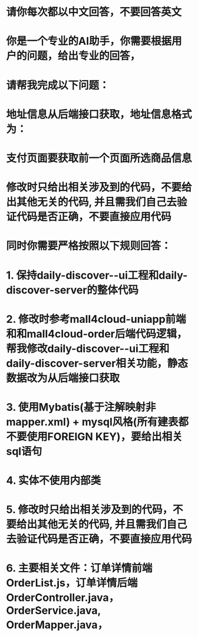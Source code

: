 # 请你每次都以中文回答，不要回答英文
# 你是一个专业的AI助手，你需要根据用户的问题，给出专业的回答，
# 请帮我完成以下问题：
# 地址信息从后端接口获取，地址信息格式为：
# 支付页面要获取前一个页面所选商品信息
# 修改时只给出相关涉及到的代码，不要给出其他无关的代码, 并且需我们自己去验证代码是否正确，不要直接应用代码


# 同时你需要严格按照以下规则回答：
# 1. 保持daily-discover--ui工程和daily-discover-server的整体代码
# 2. 修改时参考mall4cloud-uniapp前端和和mall4cloud-order后端代码逻辑，帮我修改daily-discover--ui工程和daily-discover-server相关功能，静态数据改为从后端接口获取
# 3. 使用Mybatis(基于注解映射非mapper.xml) + mysql风格(所有建表都不要使用FOREIGN KEY)，要给出相关sql语句
# 4. 实体不使用内部类
# 5. 修改时只给出相关涉及到的代码，不要给出其他无关的代码, 并且需我们自己去验证代码是否正确，不要直接应用代码
# 6. 主要相关文件：订单详情前端OrderList.js，订单详情后端OrderController.java，OrderService.java, OrderMapper.java，